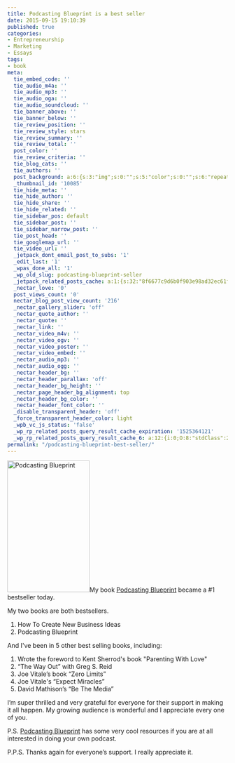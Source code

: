 ```yaml
---
title: Podcasting Blueprint is a best seller
date: 2015-09-15 19:10:39
published: true
categories:
- Entrepreneurship
- Marketing
- Essays
tags:
- book
meta:
  tie_embed_code: ''
  tie_audio_m4a: ''
  tie_audio_mp3: ''
  tie_audio_oga: ''
  tie_audio_soundcloud: ''
  tie_banner_above: ''
  tie_banner_below: ''
  tie_review_position: ''
  tie_review_style: stars
  tie_review_summary: ''
  tie_review_total: ''
  post_color: ''
  tie_review_criteria: ''
  tie_blog_cats: ''
  tie_authors: ''
  post_background: a:6:{s:3:"img";s:0:"";s:5:"color";s:0:"";s:6:"repeat";s:0:"";s:10:"attachment";s:0:"";s:3:"hor";s:0:"";s:3:"ver";s:0:"";}
  _thumbnail_id: '10085'
  tie_hide_meta: ''
  tie_hide_author: ''
  tie_hide_share: ''
  tie_hide_related: ''
  tie_sidebar_pos: default
  tie_sidebar_post: ''
  tie_sidebar_narrow_post: ''
  tie_post_head: ''
  tie_googlemap_url: ''
  tie_video_url: ''
  _jetpack_dont_email_post_to_subs: '1'
  _edit_last: '1'
  _wpas_done_all: '1'
  _wp_old_slug: podcasting-blueprint-seller
  _jetpack_related_posts_cache: a:1:{s:32:"8f6677c9d6b0f903e98ad32ec61f8deb";a:2:{s:7:"expires";i:1506972334;s:7:"payload";a:3:{i:0;a:1:{s:2:"id";i:7773;}i:1;a:1:{s:2:"id";i:277;}i:2;a:1:{s:2:"id";i:7;}}}}
  _nectar_love: '0'
  post_views_count: '0'
  nectar_blog_post_view_count: '216'
  _nectar_gallery_slider: 'off'
  _nectar_quote_author: ''
  _nectar_quote: ''
  _nectar_link: ''
  _nectar_video_m4v: ''
  _nectar_video_ogv: ''
  _nectar_video_poster: ''
  _nectar_video_embed: ''
  _nectar_audio_mp3: ''
  _nectar_audio_ogg: ''
  _nectar_header_bg: ''
  _nectar_header_parallax: 'off'
  _nectar_header_bg_height: ''
  _nectar_page_header_bg_alignment: top
  _nectar_header_bg_color: ''
  _nectar_header_font_color: ''
  _disable_transparent_header: 'off'
  _force_transparent_header_color: light
  _wpb_vc_js_status: 'false'
  _wp_rp_related_posts_query_result_cache_expiration: '1525364121'
  _wp_rp_related_posts_query_result_cache_6: a:12:{i:0;O:8:"stdClass":2:{s:7:"post_id";s:4:"7773";s:5:"score";s:18:"106.10189340853792";}i:1;O:8:"stdClass":2:{s:7:"post_id";s:4:"7824";s:5:"score";s:17:"93.54335067259352";}i:2;O:8:"stdClass":2:{s:7:"post_id";s:2:"39";s:5:"score";s:17:"73.20015056339807";}i:3;O:8:"stdClass":2:{s:7:"post_id";s:4:"1211";s:5:"score";s:17:"62.01241378605602";}i:4;O:8:"stdClass":2:{s:7:"post_id";s:4:"4423";s:5:"score";s:17:"58.91644211825771";}i:5;O:8:"stdClass":2:{s:7:"post_id";s:3:"381";s:5:"score";s:17:"56.24256815327691";}i:6;O:8:"stdClass":2:{s:7:"post_id";s:3:"157";s:5:"score";s:17:"49.75353479951616";}i:7;O:8:"stdClass":2:{s:7:"post_id";s:4:"7851";s:5:"score";s:17:"39.06646785388241";}i:8;O:8:"stdClass":2:{s:7:"post_id";s:4:"8206";s:5:"score";s:17:"38.23894003235161";}i:9;O:8:"stdClass":2:{s:7:"post_id";s:4:"8086";s:5:"score";s:18:"36.885704274863414";}i:10;O:8:"stdClass":2:{s:7:"post_id";s:4:"7097";s:5:"score";s:17:"36.54073991738722";}i:11;O:8:"stdClass":2:{s:7:"post_id";s:4:"6919";s:5:"score";s:17:"36.54073991738722";}}
permalink: "/podcasting-blueprint-best-seller/"
---
```

<a href="http://ChristopherSherrod.com/podcastingblueprint"><img class="alignright size-medium wp-image-8054" src="{{ site.baseurl }}/posts/2015/09/Podcasting-Blueprint-188x300.png" alt="Podcasting Blueprint" width="188" height="300" /></a>My book <a href="http://ChristopherSherrod.com/podcastingblueprint" target="_blank" rel="noopener">Podcasting Blueprint</a> became a #1 bestseller today.

My two books are both bestsellers.</p>
<ol>
<li>How To Create New Business Ideas</li>
<li>Podcasting Blueprint</li>
</ol>
<p>And I've been in 5 other best selling books, including:</p>
<ol>
<li>Wrote the foreword to Kent Sherrod's book "Parenting With Love"</li>
<li>“The Way Out” with Greg S. Reid</li>
<li>Joe Vitale’s book “Zero Limits”</li>
<li>Joe Vitale's “Expect Miracles”</li>
<li>David Mathison’s “Be The Media”</li>
</ol>
<p>I’m super thrilled and very grateful for everyone for their support in making it all happen. My growing audience is wonderful and I appreciate every one of you.

P.S. <a href="http://ChristopherSherrod.com/podcastingblueprint" target="_blank" rel="noopener">Podcasting Blueprint</a> has some very cool resources if you are at all interested in doing your own podcast.

P.P.S. Thanks again for everyone’s support. I really appreciate it.</p>
